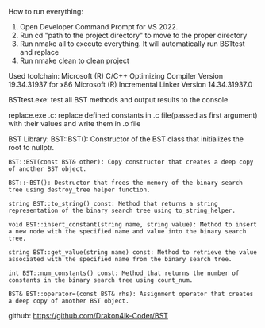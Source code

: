 How to run everything:
1) Open Developer Command Prompt for VS 2022.
2) Run cd "path to the project directory" to move to the proper directory
3) Run nmake all to execute everything. It will automatically run BSTtest and replace
4) Run nmake clean to clean project

Used toolchain:
	Microsoft (R) C/C++ Optimizing Compiler Version 19.34.31937 for x86
	Microsoft (R) Incremental Linker Version 14.34.31937.0

BSTtest.exe:
	test all BST methods and output results to the console

replace.exe .c:
	replace defined constants in .c file(passed as first argument) with their values and write them in .o file

BST Library:
	BST::BST(): Constructor of the BST class that initializes the root to nullptr.

	BST::BST(const BST& other): Copy constructor that creates a deep copy of another BST object.

	BST::~BST(): Destructor that frees the memory of the binary search tree using destroy_tree helper function.

	string BST::to_string() const: Method that returns a string representation of the binary search tree using to_string_helper.

	void BST::insert_constant(string name, string value): Method to insert a new node with the specified name and value into the binary search tree.

	string BST::get_value(string name) const: Method to retrieve the value associated with the specified name from the binary search tree.

	int BST::num_constants() const: Method that returns the number of constants in the binary search tree using count_num.

	BST& BST::operator=(const BST& rhs): Assignment operator that creates a deep copy of another BST object.

github:
	https://github.com/Drakon4ik-Coder/BST